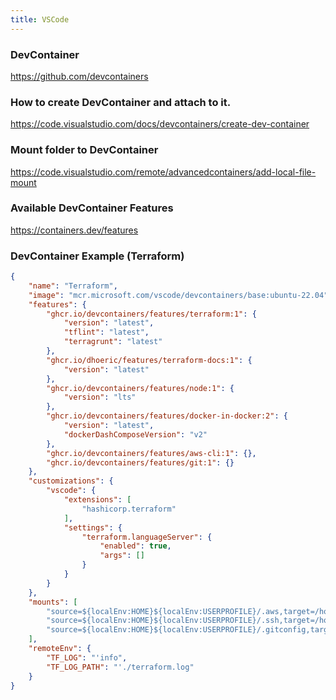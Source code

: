 ```yaml
---
title: VSCode
---
```


### DevContainer

https://github.com/devcontainers

### How to create DevContainer and attach to it.

https://code.visualstudio.com/docs/devcontainers/create-dev-container

### Mount folder to DevContainer

https://code.visualstudio.com/remote/advancedcontainers/add-local-file-mount


### Available DevContainer Features

https://containers.dev/features

### DevContainer Example (Terraform)

```json
{
    "name": "Terraform",
    "image": "mcr.microsoft.com/vscode/devcontainers/base:ubuntu-22.04",
    "features": {
        "ghcr.io/devcontainers/features/terraform:1": {
            "version": "latest",
            "tflint": "latest",
            "terragrunt": "latest"
        },
        "ghcr.io/dhoeric/features/terraform-docs:1": {
            "version": "latest"
        },
        "ghcr.io/devcontainers/features/node:1": {
            "version": "lts"
        },
        "ghcr.io/devcontainers/features/docker-in-docker:2": {
            "version": "latest",
            "dockerDashComposeVersion": "v2"
        },
        "ghcr.io/devcontainers/features/aws-cli:1": {},
        "ghcr.io/devcontainers/features/git:1": {}
    },
    "customizations": {
        "vscode": {
            "extensions": [
                "hashicorp.terraform"
            ],
            "settings": {
                "terraform.languageServer": {
                    "enabled": true,
                    "args": []
                }
            }
        }
    },
    "mounts": [
        "source=${localEnv:HOME}${localEnv:USERPROFILE}/.aws,target=/home/vscode/.aws,type=bind,consistency=cached",
        "source=${localEnv:HOME}${localEnv:USERPROFILE}/.ssh,target=/home/vscode/.ssh,type=bind,consistency=cached",
        "source=${localEnv:HOME}${localEnv:USERPROFILE}/.gitconfig,target=/home/vscode/.gitconfig,type=bind,consistency=cached"
    ],
    "remoteEnv": {
        "TF_LOG": "'info",
        "TF_LOG_PATH": "'./terraform.log"
    }
}
```